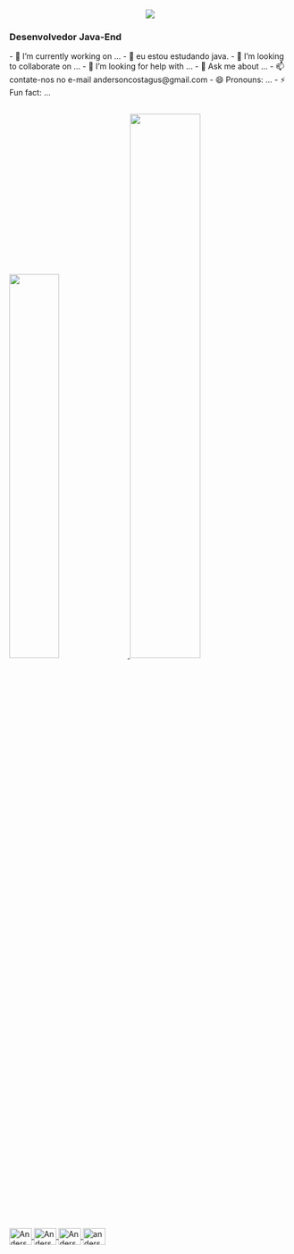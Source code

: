 <h1 align="center">
    <img src="https://readme-typing-svg.herokuapp.com/?font=Righteous&size=35&center=true&vCenter=true&width=500&height=70&duration=4000&lines=Olá!+👋;+Sou+Anderson+Costa+Gusmão!;" />
</h1>
<h3>Desenvolvedor Java-End </h3>
- 🔭 I’m currently working on ...
- 🌱 eu estou estudando java.
- 👯 I’m looking to collaborate on ...
- 🤔 I’m looking for help with ...
- 💬 Ask me about ...
- 📫 contate-nos no e-mail andersoncostagus@gmail.com
- 😄 Pronouns: ...
- ⚡ Fun fact: ...

##

<div>
  <a href="https://github.com/andergus"> 
<img height="42%" src="https://github-readme-stats.vercel.app/api?username=andergus&show_icons=true&theme=dark&include_all_commits=true&count_private=true"/>
  <img height="50%
" src="https://github-readme-stats.vercel.app/api/top-langs/?username=andergus&layout=compact&langs_count=16&theme=dark"/>
</div>

##

<div style="display: inline_block"><br>
  <img align="center" alt="Anderson-java" height="30" width="40" src="https://cdn.jsdelivr.net/gh/devicons/devicon@latest/icons/java/java-plain-wordmark.svg">
  <img align="center" alt="Anderson-mysql" height="30" width="40" src="https://cdn.jsdelivr.net/gh/devicons/devicon@latest/icons/mysql/mysql-original-wordmark.svg">
  <img align="center" alt="Anderson-eclipse" height="30" width="40" src="https://cdn.jsdelivr.net/gh/devicons/devicon@latest/icons/eclipse/eclipse-original.svg">
  <img align="center" alt="anderson-python" height="30" width="40" src="https://cdn.jsdelivr.net/gh/devicons/devicon@latest/icons/python/python-original-wordmark.svg">


 ##


